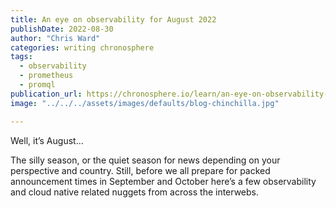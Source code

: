 ```yaml
---
title: An eye on observability for August 2022
publishDate: 2022-08-30
author: "Chris Ward"
categories: writing chronosphere
tags: 
  - observability
  - prometheus
  - promql
publication_url: https://chronosphere.io/learn/an-eye-on-observability-for-august/
image: "../../../assets/images/defaults/blog-chinchilla.jpg"

---
```

Well, it’s August… 

The silly season, or the quiet season for news depending on your perspective and country. Still, before we all prepare for packed announcement times in September and October here’s a few observability and cloud native related nuggets from across the interwebs.